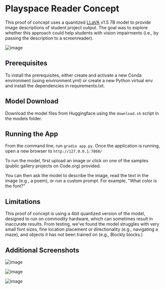 # Playspace Reader Concept

This proof of concept uses a quantized [LLaVA](https://llava-vl.github.io/) v1.5 7B model to provide image descriptions of student project output. The goal was to explore whether this approach could help students with vision impairments (i.e., by passing the description to a screenreader).

![image](https://github.com/simonguest/placespace-reader/assets/769225/69ce1f73-5a6d-480a-a99d-2791cb57c5fc)

## Prerequisites

To install the prerequisites, either create and activate a new Conda environment (using environment.yml) or create a new Python virtual env and install the dependencies in requirements.txt.

## Model Download

Download the model files from Huggingface using the `download.sh` script in the models folder.

## Running the App

From the command line, run `gradio app.py`. Once the application is running, open a new browser to `http://127.0.0.1:7860/`

To run the model, first upload an image or click on one of the samples (public gallery projects on Code.org) provided.

You can then ask the model to describe the image, read the text in the image (e.g., a poem), or run a custom prompt. For example, "What color is the font?"

## Limitations

This proof of concept is using a 4bit quantized version of the model, designed to run on commodity hardware, which can sometimes result in inaccurate results. From testing, we've found the model struggles with very small font sizes, fine location placement or directionality (e.g., navigating a maze), and objects it has not been trained on (e.g., Blockly blocks.)

## Additional Screenshots

![image](https://github.com/simonguest/placespace-reader/assets/769225/11f5ca4c-ae42-481f-a95c-213f59c3071d)

![image](https://github.com/simonguest/placespace-reader/assets/769225/9cd4a85f-abb7-4c99-bb20-dde5cc47f485)

![image](https://github.com/simonguest/placespace-reader/assets/769225/5748ec89-3b3b-407a-baad-4c5aace3ba0e)
